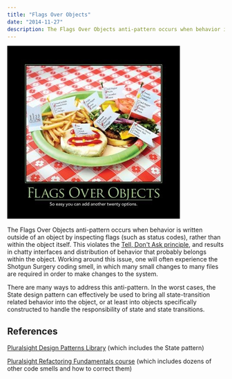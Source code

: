 ```yaml
---
title: "Flags Over Objects"
date: "2014-11-27"
description: The Flags Over Objects anti-pattern occurs when behavior is written outside of an object by inspecting flags (such as status codes), rather than within the object itself.
---
```


![Flags_Over_Objects_July_2014](images/flags-over-objects-400x400.jpg)

The Flags Over Objects anti-pattern occurs when behavior is written outside of an object by inspecting flags (such as status codes), rather than within the object itself. This violates the [Tell, Don't Ask principle](/principles/tell-dont-ask/), and results in chatty interfaces and distribution of behavior that probably belongs within the object. Working around this issue, one will often experience the Shotgun Surgery coding smell, in which many small changes to many files are required in order to make changes to the system.

There are many ways to address this anti-pattern. In the worst cases, the State design pattern can effectively be used to bring all state-transition related behavior into the object, or at least into objects specifically constructed to handle the responsibility of state and state transitions.

## References

[Pluralsight Design Patterns Library](http://bit.ly/DesignPatternsLibrary) (which includes the State pattern)

[Pluralsight Refactoring Fundamentals course](https://www.pluralsight.com/courses/refactoring-fundamentals) (which includes dozens of other code smells and how to correct them)
